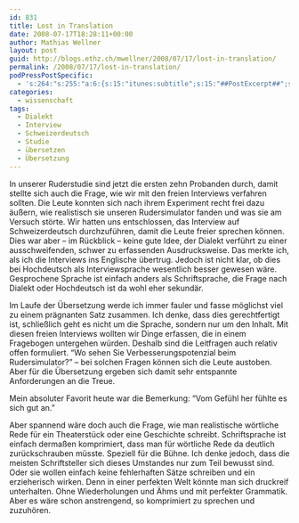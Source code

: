 ```yaml
---
id: 831
title: Lost in Translation
date: 2008-07-17T18:28:11+00:00
author: Mathias Wellner
layout: post
guid: http://blogs.ethz.ch/mwellner/2008/07/17/lost-in-translation/
permalink: /2008/07/17/lost-in-translation/
podPressPostSpecific:
  - 's:264:"s:255:"a:6:{s:15:"itunes:subtitle";s:15:"##PostExcerpt##";s:14:"itunes:summary";s:15:"##PostExcerpt##";s:15:"itunes:keywords";s:17:"##WordPressCats##";s:13:"itunes:author";s:10:"##Global##";s:15:"itunes:explicit";s:7:"Default";s:12:"itunes:block";s:7:"Default";}";";'
categories:
  - wissenschaft
tags:
  - Dialekt
  - Interview
  - Schweizerdeutsch
  - Studie
  - übersetzen
  - Übersetzung
---
```

In unserer Ruderstudie sind jetzt die ersten zehn Probanden durch, damit stellte sich auch die Frage, wie wir mit den freien Interviews verfahren sollten. Die Leute konnten sich nach ihrem Experiment recht frei dazu &auml;u&szlig;ern, wie realistisch sie unseren Rudersimulator fanden und was sie am Versuch st&ouml;rte. Wir hatten uns entschlossen, das Interview auf Schweizerdeutsch durchzuf&uuml;hren, damit die Leute freier sprechen k&ouml;nnen. Dies war aber &ndash; im R&uuml;ckblick &ndash; keine gute Idee, der Dialekt verf&uuml;hrt zu einer ausschweifenden, schwer zu erfassenden Ausdrucksweise. Das merkte ich, als ich die Interviews ins Englische &uuml;bertrug. Jedoch ist nicht klar, ob dies bei Hochdeutsch als Interviewsprache wesentlich besser gewesen wäre. Gesprochene Sprache ist einfach anders als Schriftsprache, die Frage nach Dialekt oder Hochdeutsch ist da wohl eher sekundär.

Im Laufe der Übersetzung werde ich immer fauler und fasse möglichst viel zu einem prägnanten Satz zusammen. Ich denke, dass dies gerechtfertigt ist, schließlich geht es nicht um die Sprache, sondern nur um den Inhalt. Mit diesen freien Interviews wollten wir Dinge erfassen, die in einem Fragebogen untergehen würden. Deshalb sind die Leitfragen auch relativ offen formuliert. &#8220;Wo sehen Sie Verbesserungspotenzial beim Rudersimulator?&#8221; &ndash; bei solchen Fragen können sich die Leute austoben. Aber für die Übersetzung ergeben sich damit sehr entspannte Anforderungen an die Treue.

Mein absoluter Favorit heute war die Bemerkung: &#8220;Vom Gef&uuml;hl her f&uuml;hlte es sich gut an.&#8221;

Aber spannend w&auml;re doch auch die Frage, wie man realistische w&ouml;rtliche Rede f&uuml;r ein Theaterst&uuml;ck oder eine Geschichte schreibt. Schriftsprache ist einfach derma&szlig;en komprimiert, dass man f&uuml;r w&ouml;rtliche Rede da deutlich zur&uuml;ckschrauben m&uuml;sste. Speziell f&uuml;r die B&uuml;hne. Ich denke jedoch, dass die meisten Schriftsteller sich dieses Umstandes nur zum Teil bewusst sind. Oder sie wollen einfach keine fehlerhaften Sätze schreiben und ein erzieherisch wirken. Denn in einer perfekten Welt könnte man sich druckreif unterhalten. Ohne Wiederholungen und Ähms und mit perfekter Grammatik. Aber es wäre schon anstrengend, so komprimiert zu sprechen und zuzuhören.